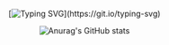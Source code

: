 
<div align="center">
  
[![Typing SVG](https://readme-typing-svg.demolab.com?font=VT323&size=50&duration=2300&pause=1000&color=E33C82&center=true&vCenter=true&width=435&lines=Hi%2C+there!+I'm+Minseo.)](https://git.io/typing-svg)

![Anurag's GitHub stats](https://github-readme-stats.vercel.app/api?username=LMS10&show_icons=true&theme=radical&icon_color=E33C82)

</div>

<!--
**LMS10/LMS10** is a ✨ _special_ ✨ repository because its `README.md` (this file) appears on your GitHub profile.

Here are some ideas to get you started:

- 🔭 I’m currently working on ...
- 🌱 I’m currently learning ...
- 👯 I’m looking to collaborate on ...
- 🤔 I’m looking for help with ...
- 💬 Ask me about ...
- 📫 How to reach me: ...
- 😄 Pronouns: ...
- ⚡ Fun fact: ...
-->
